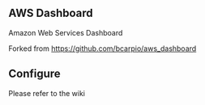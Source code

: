## AWS Dashboard

Amazon Web Services Dashboard

Forked from https://github.com/bcarpio/aws_dashboard

## Configure

Please refer to the wiki
